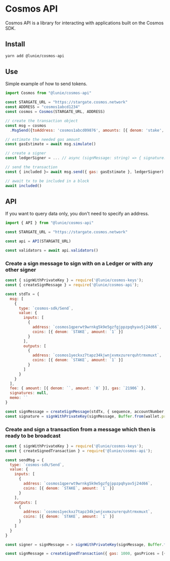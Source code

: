 # Cosmos API
Cosmos API is a library for interacting with applications built on the Cosmos SDK.

## Install

```bash
yarn add @lunie/cosmos-api
```

## Use

Simple example of how to send tokens.

```javascript
import Cosmos from "@lunie/cosmos-api"

const STARGATE_URL = "https://stargate.cosmos.network"
const ADDRESS = "cosmos1abcd1234"
const cosmos = Cosmos(STARGATE_URL, ADDRESS)

// create the transaction object
const msg = cosmos
  .MsgSend({toAddress: 'cosmos1abcd09876', amounts: [{ denom: 'stake', amount: 10 }]})

// estimate the needed gas amount
const gasEstimate = await msg.simulate()

// create a signer
const ledgerSigner = ... // async (signMessage: string) => { signature: Buffer, publicKey: Buffer }

// send the transaction
const { included }= await msg.send({ gas: gasEstimate }, ledgerSigner)

// await tx to be included in a block
await included()
```

## API

If you want to query data only, you don't need to specify an address.

```javascript
import { API } from "@lunie/cosmos-api"

const STARGATE_URL = "https://stargate.cosmos.network"

const api = API(STARGATE_URL)

const validators = await api.validators()
```

### Create a sign message to sign with on a Ledger or with any other signer

```javascript
const { signWithPrivateKey } = require('@lunie/cosmos-keys');
const { createSignMessage } = require('@lunie/cosmos-api');

const stdTx = {
  msg: [
    {
      type: `cosmos-sdk/Send`,
      value: {
        inputs: [
          {
            address: `cosmos1qperwt9wrnkg5k9e5gzfgjppzpqhyav5j24d66`,
            coins: [{ denom: `STAKE`, amount: `1` }]
          }
        ],
        outputs: [
          {
            address: `cosmos1yeckxz7tapz34kjwnjxvmxzurerquhtrmxmuxt`,
            coins: [{ denom: `STAKE`, amount: `1` }]
          }
        ]
      }
    }
  ],
  fee: { amount: [{ denom: ``, amount: `0` }], gas: `21906` },
  signatures: null,
  memo: ``
}

const signMessage = createSignMessage(stdTx, { sequence, accountNumber, chainId });
const signature = signWithPrivateKey(signMessage, Buffer.from(wallet.privateKey, 'hex'));
```

### Create and sign a transaction from a message which then is ready to be broadcast

```javascript
const { signWithPrivateKey } = require('@lunie/cosmos-keys');
const { createSignedTransaction } = require('@lunie/cosmos-api');

const sendMsg = {
  type: `cosmos-sdk/Send`,
  value: {
    inputs: [
      {
        address: `cosmos1qperwt9wrnkg5k9e5gzfgjppzpqhyav5j24d66`,
        coins: [{ denom: `STAKE`, amount: `1` }]
      }
    ],
    outputs: [
      {
        address: `cosmos1yeckxz7tapz34kjwnjxvmxzurerquhtrmxmuxt`,
        coins: [{ denom: `STAKE`, amount: `1` }]
      }
    ]
  }
}

const signer = signMessage = > signWithPrivateKey(signMessage, Buffer.from(wallet.privateKey, 'hex'))

const signMessage = createSignedTransaction({ gas: 1000, gasPrices = [{ amount: "10", denom: "uatom" }], memo = `Hi from Lunie` }, [sendMsg], signer, chainId: "test-chain", accountNumber: 0, sequence: 12);
```
